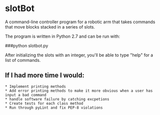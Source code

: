 # slotBot

A command-line controller program for a robotic arm that takes commands that move blocks stacked in a series of slots.

The program is written in Python 2.7 and can be run with:

###python slotbot.py

After initializing the slots with an integer, you'll be able to type "help" for a list of commands.

## If I had more time I would:
    * Implement printing methods
    * Add error printing methods to make it more obvious when a user has input a bad command 
    * handle software failure by catching excpetions
    * Create tests for each class method
    * Run through pyLint and fix PEP-8 violations